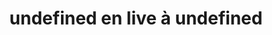 ---
layout: live
title: "undefined en live &agrave; undefined"
number: 1
liveid: undefined
videoid: undefined
qui: undefined
ou: undefined
ip: 217.138.207.231
created_at: 2021-05-05T08:05:28.486Z
permalink: 1-undefined
---